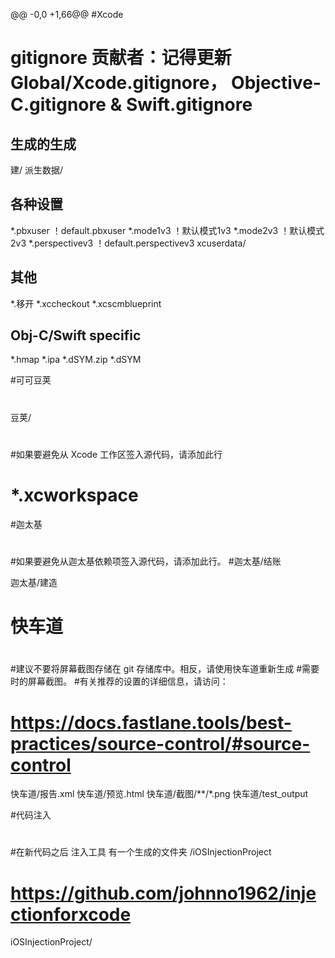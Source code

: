 @@ -0,0 +1,66@@
#Xcode
#
# gitignore 贡献者：记得更新 Global/Xcode.gitignore， Objective-C.gitignore & Swift.gitignore

## 生成的生成
建/
派生数据/

## 各种设置
*.pbxuser
！default.pbxuser
*.mode1v3
！默认模式1v3
*.mode2v3
！默认模式2v3
*.perspectivev3
！default.perspectivev3
xcuserdata/

## 其他
*.移开
*.xccheckout
*.xcscmblueprint

## Obj-C/Swift specific
*.hmap
*.ipa
*.dSYM.zip
*.dSYM

#可可豆荚
#
豆荚/
#
#如果要避免从 Xcode 工作区签入源代码，请添加此行
# *.xcworkspace

#迦太基
#
#如果要避免从迦太基依赖项签入源代码，请添加此行。
#迦太基/结账

迦太基/建造

# 快车道
#
#建议不要将屏幕截图存储在 git 存储库中。相反，请使用快车道重新生成
#需要时的屏幕截图。
#有关推荐的设置的详细信息，请访问：
# https://docs.fastlane.tools/best-practices/source-control/#source-control

快车道/报告.xml
快车道/预览.html
快车道/截图/**/*.png
快车道/test_output

#代码注入
#
#在新代码之后 注入工具 有一个生成的文件夹 /iOSInjectionProject
# https://github.com/johnno1962/injectionforxcode

iOSInjectionProject/
